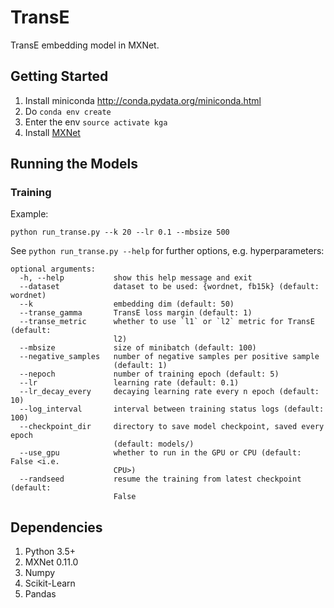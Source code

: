 # TransE

TransE embedding model in MXNet.

## Getting Started

1. Install miniconda <http://conda.pydata.org/miniconda.html>
2. Do `conda env create`
3. Enter the env `source activate kga`
4. Install [MXNet](https://mxnet.incubator.apache.org/get_started/install.html)

## Running the Models
### Training
Example:
```
python run_transe.py --k 20 --lr 0.1 --mbsize 500
```
See `python run_transe.py --help` for further options, e.g. hyperparameters:

```
optional arguments:
  -h, --help           show this help message and exit
  --dataset            dataset to be used: {wordnet, fb15k} (default: wordnet)
  --k                  embedding dim (default: 50)
  --transe_gamma       TransE loss margin (default: 1)
  --transe_metric      whether to use `l1` or `l2` metric for TransE (default:
                       l2)
  --mbsize             size of minibatch (default: 100)
  --negative_samples   number of negative samples per positive sample
                       (default: 1)
  --nepoch             number of training epoch (default: 5)
  --lr                 learning rate (default: 0.1)
  --lr_decay_every     decaying learning rate every n epoch (default: 10)
  --log_interval       interval between training status logs (default: 100)
  --checkpoint_dir     directory to save model checkpoint, saved every epoch
                       (default: models/)
  --use_gpu            whether to run in the GPU or CPU (default: False <i.e.
                       CPU>)
  --randseed           resume the training from latest checkpoint (default:
                       False
```

## Dependencies

1. Python 3.5+
2. MXNet 0.11.0
3. Numpy
4. Scikit-Learn
5. Pandas
